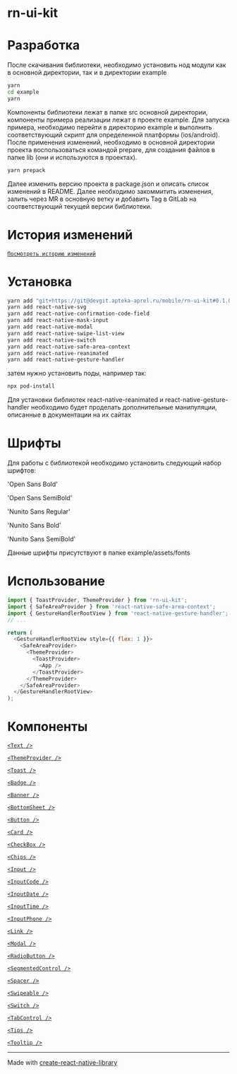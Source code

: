 # rn-ui-kit

# Разработка

После скачивания библиотеки, необходимо установить нод модули как в основной директории, так и в директории example

```sh
yarn
cd example
yarn
```

Компоненты библиотеки лежат в папке src основной директории, компоненты примера реализации лежат в проекте example.
Для запуска примера, необходимо перейти в директорию example и выполнить соответствующий скрипт для определенной платформы (ios/android). После применения изменений, необходимо в основной директории проекта воспользоваться командой prepare, для создания файлов в папке lib (они и используются в проектах).

```sh
yarn prepack
```

Далее изменить версию проекта в package.json и описать список изменений в README. Далее необходимо закоммитить изменения, залить через MR в основную ветку и добавить Tag в GitLab на соответствующий текущей версии библиотеки.

# История изменений

[`Посмотреть историю изменений`](docs/changes.md)

# Установка

```sh
yarn add "git+https://git@devgit.apteka-aprel.ru/mobile/rn-ui-kit#0.1.0"
yarn add react-native-svg
yarn add react-native-confirmation-code-field
yarn add react-native-mask-input
yarn add react-native-modal
yarn add react-native-swipe-list-view
yarn add react-native-switch
yarn add react-native-safe-area-context
yarn add react-native-reanimated
yarn add react-native-gesture-handler
```

затем нужно установить поды, например так:

```sh
npx pod-install
```

Для установки библиотек react-native-reanimated и react-native-gesture-handler необходимо будет проделать дополнительные манипуляции, описанные в документации на их сайтах

# Шрифты

Для работы с библиотекой необходимо установить следующий набор шрифтов:

'Open Sans Bold'

'Open Sans SemiBold'

'Nunito Sans Regular'

'Nunito Sans Bold'

'Nunito Sans SemiBold'

Данные шрифты присутствуют в папке example/assets/fonts

# Использование

```js
import { ToastProvider, ThemeProvider } from 'rn-ui-kit';
import { SafeAreaProvider } from 'react-native-safe-area-context';
import { GestureHandlerRootView } from 'react-native-gesture-handler';
// ...

return (
  <GestureHandlerRootView style={{ flex: 1 }}>
    <SafeAreaProvider>
      <ThemeProvider>
        <ToastProvider>
          <App />
        </ToastProvider>
      </ThemeProvider>
    </SafeAreaProvider>
  </GestureHandlerRootView>
);
```

# Компоненты

[`<Text />`](docs/text.md)

[`<ThemeProvider />`](docs/themeProvider.md)

[`<Toast />`](docs/toast.md)

[`<Badge />`](docs/badge.md)

[`<Banner />`](docs/banner.md)

[`<BottomSheet />`](docs/bottomSheet.md)

[`<Button />`](docs/button.md)

[`<Card />`](docs/card.md)

[`<CheckBox />`](docs/checkbox.md)

[`<Chips />`](docs/chips.md)

[`<Input />`](docs/input.md)

[`<InputCode />`](docs/inputCode.md)

[`<InputDate />`](docs/inputDate.md)

[`<InputTime />`](docs/inputTime.md)

[`<InputPhone />`](docs/inputPhone.md)

[`<Link />`](docs/link.md)

[`<Modal />`](docs/modal.md)

[`<RadioButton />`](docs/radioButton.md)

[`<SegmentedControl />`](docs/segmentedControl.md)

[`<Spacer />`](docs/spacer.md)

[`<Swipeable />`](docs/swipeable.md)

[`<Switch />`](docs/switch.md)

[`<TabControl />`](docs/tabControl.md)

[`<Tips />`](docs/tips.md)

[`<Tooltip />`](docs/tooltip.md)

---

Made with [create-react-native-library](https://github.com/callstack/react-native-builder-bob)
